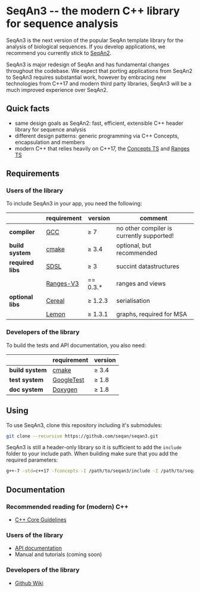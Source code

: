 # SeqAn3 -- the modern C++ library for sequence analysis

SeqAn3 is the next version of the popular SeqAn template library for the analysis of biological sequences. If you develop applications, we recommend you currently stick to [SeqAn2](https://github.com/seqan/seqan).

SeqAn3 is major redesign of SeqAn and has fundamental changes throughout the codebase. We expect that porting applications from SeqAn2 to SeqAn3 requires substantial work, however by embracing new technologies from C++17 and modern third party libraries, SeqAn3 will be a much improved experience over SeqAn2.


## Quick facts

  * same design goals as SeqAn2: fast, efficient, extensible C++ header library for sequence analysis
  * different design patterns: generic programming via C++ Concepts, encapsulation and members
  * modern C++ that relies heavily on C++17, the [Concepts TS](http://www.stroustrup.com/good_concepts.pdf) and [Ranges TS](https://github.com/ericniebler/range-v3)


## Requirements

### Users of the library

To include SeqAn3 in your app, you need the following:

|                   | requirement                                          | version  | comment                                   |
|-------------------|------------------------------------------------------|----------|-------------------------------------------|
|**compiler**       | [GCC](http://gcc.gnu.org)                            | ≥ 7      | no other compiler is currently supported! |
|**build system**   | [cmake](https://cmake.org)                           | ≥ 3.4    | optional, but recommended                 |
|**required libs**  | [SDSL](https://github.com/xxsds/sdsl-lite)           | ≥ 3      | succint datastructures                    |
|                   | [Ranges-V3](https://github.com/ericniebler/range-v3) | == 0.3.* | ranges and views                          |
|**optional libs**  | [Cereal](https://github.com/USCiLab/cereal)          | ≥ 1.2.3  | serialisation                             |
|                   | [Lemon](http://lemon.cs.elte.hu)                     | ≥ 1.3.1  | graphs, required for MSA                  |

### Developers of the library

To build the tests and API documentation, you also need:

|                   | requirement                                          | version  |
|-------------------|------------------------------------------------------|----------|
|**build system**   | [cmake](https://cmake.org)                           | ≥ 3.4    |
|**test system**    | [GoogleTest](https://github.com/google/googletest)   | ≥ 1.8    |
|**doc system**     | [Doxygen](https://github.com/doxygen/doxygen)        | ≥ 1.8    |

## Using

To use SeqAn3, clone this repository including it's submodules:

```sh
git clone --recursive https://github.com/seqan/seqan3.git
```

SeqAn3 is still a header-only library so it is sufficient to add the `include` folder to your include path. When building make sure that you add the required parameters:

```sh
g++-7 -std=c++17 -fconcepts -I /path/to/seqan3/include -I /path/to/seqan3/submodules/range-v3/include -I /path/to/seqan3/submodules/sdsl-lite/include myfile.cpp
```

## Documentation

### Recommended reading for (modern) C++

  * [C++ Core Guidelines](https://github.com/isocpp/CppCoreGuidelines/blob/master/CppCoreGuidelines.md)

### Users of the library

  * [API documentation](http://docs.seqan.de/seqan/3.0.0-master-user/)
  * Manual and tutorials (coming soon)


### Developers of the library

  * [Github Wiki](https://github.com/seqan/seqan3/wiki)

